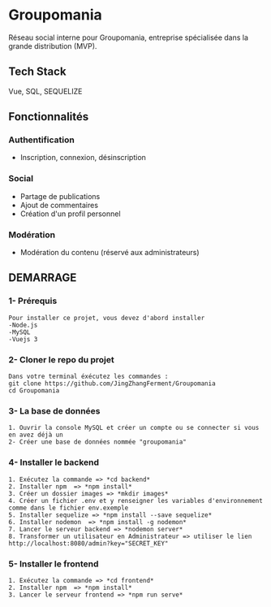 # Groupomania
Réseau social interne pour Groupomania, entreprise spécialisée dans la grande distribution (MVP).

## Tech Stack

Vue, SQL, SEQUELIZE

## Fonctionnalités

### Authentification

- Inscription, connexion, désinscription

### Social

- Partage de publications
- Ajout de commentaires 
- Création d'un profil personnel

### Modération

- Modération du contenu (réservé aux administrateurs)

## DEMARRAGE

### 1- Prérequis
```
Pour installer ce projet, vous devez d'abord installer
-Node.js
-MySQL
-Vuejs 3
```

### 2- Cloner le repo du projet
```
Dans votre terminal éxécutez les commandes :
git clone https://github.com/JingZhangFerment/Groupomania
cd Groupomania
```

### 3- La base de données
```
1. Ouvrir la console MySQL et créer un compte ou se connecter si vous en avez déjà un
2- Créer une base de données nommée "groupomania"
```

### 4- Installer le backend
```
1. Exécutez la commande => *cd backend*
2. Installer npm  => *npm install*
3. Créer un dossier images => *mkdir images*
4. Créer un fichier .env et y renseigner les variables d'environnement comme dans le fichier env.exemple
5. Installer sequelize => *npm install --save sequelize*
6. Installer nodemon  => *npm install -g nodemon*
7. Lancer le serveur backend => *nodemon server*
8. Transformer un utilisateur en Administrateur => utiliser le lien http://localhost:8080/admin?key="SECRET_KEY"

```

### 5- Installer le frontend
```
1. Exécutez la commande => *cd frontend*
2. Installer npm  => *npm install*
3. Lancer le serveur frontend => *npm run serve*
```
